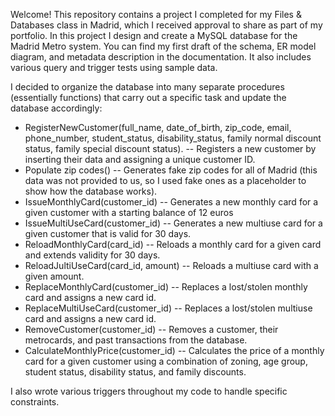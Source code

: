 Welcome! This repository contains a project I completed for my Files & Databases class in Madrid, which I received approval to share as part of my portfolio. 
In this project I design and create a MySQL database for the Madrid Metro system.
You can find my first draft of the schema, ER model diagram, and metadata description in the documentation. It also includes various query and trigger tests using sample data. 

I decided to organize the database into many separate procedures (essentially functions) that carry out a specific task and update the database accordingly:
- RegisterNewCustomer(full_name, date_of_birth, zip_code, email, phone_number, student_status, disability_status, family normal discount status, family special discount status). -- Registers a new customer by inserting their data and assigning a unique customer ID.
- Populate zip codes() -- Generates fake zip codes for all of Madrid (this data was not provided to us, so I used fake ones as a placeholder to show how the database works).
- IssueMonthlyCard(customer_id) -- Generates a new monthly card for a given customer with a starting balance of 12 euros
- IssueMultiUseCard(customer_id) -- Generates a new multiuse card for a given customer that is valid for 30 days.
- ReloadMonthlyCard(card_id) -- Reloads a monthly card for a given card and extends validity for 30 days.
- ReloadJultiUseCard(card_id, amount) -- Reloads a multiuse card with a given amount.
- ReplaceMonthlyCard(customer_id) -- Replaces a lost/stolen monthly card and assigns a new card id.
- ReplaceMultiUseCard(customer_id) -- Replaces a lost/stolen multiuse card and assigns a new card id.
- RemoveCustomer(customer_id) -- Removes a customer, their metrocards, and past transactions from the database.
- CalculateMonthlyPrice(customer_id) -- Calculates the price of a monthly card for a given customer using a combination of zoning, age group, student status, disability status, and family discounts.

I also wrote various triggers throughout my code to handle specific constraints.
